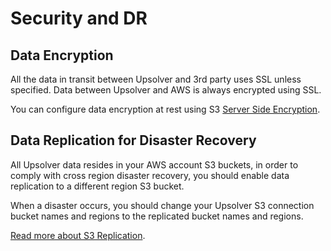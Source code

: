 # Security and DR

## Data Encryption

All the data in transit between Upsolver and 3rd party uses SSL unless 
specified. Data between Upsolver and AWS is always encrypted using SSL.

You can configure data encryption at rest using S3 
[Server Side Encryption](https://docs.aws.amazon.com/en_pv/AmazonS3/latest/dev/serv-side-encryption.html).

## Data Replication for Disaster Recovery

All Upsolver data resides in your AWS account S3 buckets, in order to comply
with cross region disaster recovery, you should enable data replication to
a different region S3 bucket.

When a disaster occurs, you should change your Upsolver S3 connection bucket 
names and regions to the replicated bucket names and regions.

[Read more about S3 Replication](https://docs.aws.amazon.com/en_pv/AmazonS3/latest/dev/replication.html).
